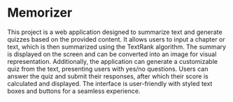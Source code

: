 # Memorizer
This project is a web application designed to summarize text and generate quizzes based on the provided content. It allows users to input a chapter or text, which is then summarized using the TextRank algorithm. The summary is displayed on the screen and can be converted into an image for visual representation. Additionally, the application can generate a customizable quiz from the text, presenting users with yes/no questions. Users can answer the quiz and submit their responses, after which their score is calculated and displayed. The interface is user-friendly with styled text boxes and buttons for a seamless experience.
